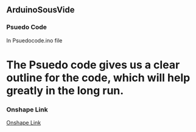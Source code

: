 ## ArduinoSousVide

### Psuedo Code
In Psuedocode.ino file
# The Psuedo code gives us a clear outline for the code, which will help greatly in the long run.
### Onshape Link
[Onshape Link](https://cvilleschools.onshape.com/documents/c3962513f441d4007ffeae5e/w/b6f45b338eec284bfbfb06f5/e/f69b6bea835e3a074534029c)
